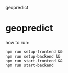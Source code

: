 geopredict
# geopredict

how to run:

```
npm run setup-frontend &&
npm run setup-backend &&
npm run start-frontend &&
npm run start-backend
```